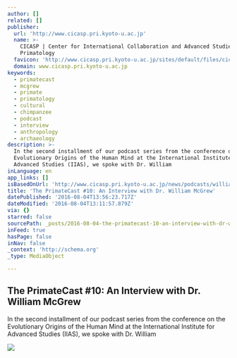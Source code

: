 ```yaml
---
author: []
related: []
publisher:
  url: 'http://www.cicasp.pri.kyoto-u.ac.jp'
  name: >-
    CICASP | Center for International Collaboration and Advanced Studies in
    Primatology
  favicon: 'http://www.cicasp.pri.kyoto-u.ac.jp/sites/default/files/cicasp_favicon.ico'
  domain: www.cicasp.pri.kyoto-u.ac.jp
keywords:
  - primatecast
  - mcgrew
  - primate
  - primatology
  - cultural
  - chimpanzee
  - podcast
  - interview
  - anthropology
  - archaeology
description: >-
  In the second installment of our podcast series from the conference on the
  Evolutionary Origins of the Human Mind at the International Institute for
  Advanced Studies (IIAS), we spoke with Dr. William
inLanguage: en
app_links: []
isBasedOnUrl: 'http://www.cicasp.pri.kyoto-u.ac.jp/news/podcasts/william-mcgrew'
title: 'The PrimateCast #10: An Interview with Dr. William McGrew'
datePublished: '2016-08-04T13:56:23.717Z'
dateModified: '2016-08-04T13:11:57.879Z'
via: {}
starred: false
sourcePath: _posts/2016-08-04-the-primatecast-10-an-interview-with-dr-william-mcgrew.md
inFeed: true
hasPage: false
inNav: false
_context: 'http://schema.org'
_type: MediaObject

---
```

<article style=""><h1>The PrimateCast #10: An Interview with Dr. William McGrew</h1><p>In the second installment of our podcast series from the conference on the Evolutionary Origins of the Human Mind at the International Institute for Advanced Studies (IIAS), we spoke with Dr. William</p><img src="http://www.cicasp.pri.kyoto-u.ac.jp/sites/default/files/imagecache/banner/banner/banner-applications.jpg" /></article>